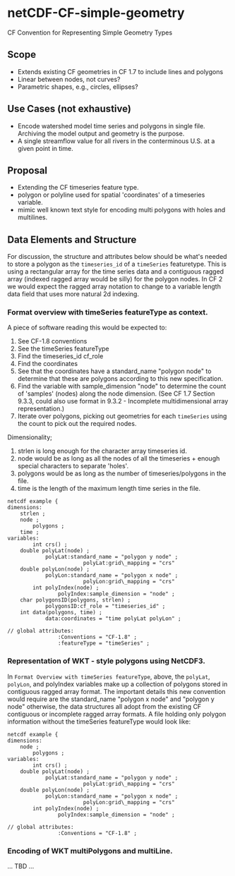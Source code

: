 # netCDF-CF-simple-geometry
CF Convention for Representing Simple Geometry Types

## Scope

* Extends existing CF geometries in CF 1.7 to include lines and polygons
* Linear between nodes, not curves?
* Parametric shapes, e.g., circles, ellipses?

## Use Cases (not exhaustive)

* Encode watershed model time series and polygons in single file. Archiving the model output and geometry is the purpose.
* A single streamflow value for all rivers in the conterminous U.S. at a given point in time.

## Proposal

* Extending the CF timeseries feature type.
* polygon or polyline used for spatial 'coordinates' of a timeseries variable.
* mimic well known text style for encoding multi polygons with holes and multilines.

## Data Elements and Structure

For discussion, the structure and attributes below should be what's needed to store a polygon as the `timeseries_id` of a `timeSeries` featuretype. This is using a rectangular array for the time series data and a contiguous ragged array (indexed ragged array would be silly) for the polygon nodes. In CF 2 we would expect the ragged array notation to change to a variable length data field that uses more natural 2d indexing.

### Format overview with timeSeries featureType as context.
 
A piece of software reading this would be expected to:
1) See CF-1.8 conventions
2) See the timeSeries featureType
3) Find the timeseries\_id cf\_role
4) Find the coordinates 
5) See that the coordinates have a standard\_name "polygon node" to determine that these are polygons according to this new specification.
6) Find the variable with sample_dimension "node" to determine the count of 'samples' (nodes) along the node dimension. (See CF 1.7 Section 9.3.3, could also use format in 9.3.2 - Incomplete multidimensional array representation.)
7) Iterate over polygons, picking out geometries for each `timeSeries` using the count to pick out the required nodes.

Dimensionality;
1) strlen is long enough for the character array timeseries id.
2) node would be as long as all the nodes of all the timeseries + enough special characters to separate 'holes'. 
3) polygons would be as long as the number of timeseries/polygons in the file.
4) time is the length of the maximum length time series in the file. 

```
netcdf example {
dimensions:
    strlen ;
    node ;
		polygons ;
    time ;
variables:
		int crs() ;
    double polyLat(node) ;
            polyLat:standard_name = "polygon y node" ;
						polyLat:grid\_mapping = "crs"
    double polyLon(node) ;
            polyLon:standard_name = "polygon x node" ;
						polyLon:grid\_mapping = "crs"
		int polyIndex(node) ;
				polyIndex:sample_dimension = "node" ;
    char polygonsID(polygons, strlen) ;
            polygonsID:cf_role = "timeseries_id" ;
    int data(polygons, time) ;
            data:coordinates = "time polyLat polyLon" ;

// global attributes:
                :Conventions = "CF-1.8" ;
                :featureType = "timeSeries" ;
```

### Representation of WKT - style polygons using NetCDF3.

In `Format Overview with timeSeries featureType`, above, the `polyLat`, `polyLon`, and polyIndex variables make up a collection of polygons stored in contiguous ragged array format. The important details this new convention would require are the standard\_name "polygon x node" and "polygon y node" otherwise, the data structures all adopt from the existing CF contiguous or incomplete ragged array formats. A file holding only polygon information without the timeSeries featureType would look like:

```
netcdf example {
dimensions:
    node ;
		polygons ;
variables:
		int crs() ;
    double polyLat(node) ;
            polyLat:standard_name = "polygon y node" ;
						polyLat:grid\_mapping = "crs"
    double polyLon(node) ;
            polyLon:standard_name = "polygon x node" ;
						polyLon:grid\_mapping = "crs"
		int polyIndex(node) ;
				polyIndex:sample_dimension = "node" ;

// global attributes:
                :Conventions = "CF-1.8" ;
```

### Encoding of WKT multiPolygons and multiLine.

... TBD ...